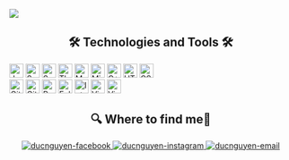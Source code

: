 ![](https://github.com/ducnguyen3112/ducnguyen3112/blob/master/img/HI%20THERE.gif)


<h2 align="center">🛠 Technologies and Tools 🛠</h2>
<span><img src="https://img.shields.io/badge/Java-282C34?logo=java&logoColor=433E5F" alt="Java logo" title="Java" height="25" /></span>
<span><img src="https://img.shields.io/badge/Spring-282C34?logo=spring&logoColor=#6DB33F" alt="Spring logo" title="Spring" height="25" /></span>
<span><img src="https://img.shields.io/badge/Spring Boot-282C34?logo=spring Boot&logoColor=#6DB33F" alt="Spring Boot logo" title="Spring Boot" height="25" /></span>
<span><img src="https://img.shields.io/badge/Thymeleaf-282C34?logo=thymeleaf&logoColor=005F0F" alt="Thymeleaf logo" title="Thymeleaf" height="25" /></span>
<span><img src="https://img.shields.io/badge/MySQL-282C34?logo=mySQL&logoColor=4479A1" alt="MySQL logo" title="MySQL" height="25" /></span>
<span><img src="https://img.shields.io/badge/Microsoft SQL Server-282C34?logo=microsoft SQL Server&logoColor=CC2927" alt="Microsoft SQL Server logo" title="Microsoft SQL Server" height="25" /></span>
<span><img src="https://img.shields.io/badge/C++-282C34?logo=cplusplus&logoColor=00599C" alt="C++ logo" title="C++" height="25" /></span>
<span><img src="https://img.shields.io/badge/HTML5-282C34?logo=hTML5&logoColor=E34F26" alt="HTML5 logo" title="HTML5" height="25" /></span>
<span><img src="https://img.shields.io/badge/CSS3-282C34?logo=cSS3&logoColor=1572B6" alt="CSS3 logo" title="CSS3" height="25" /></span><br>
<span><img src="https://img.shields.io/badge/Git-282C34?logo=git&logoColor=F05032" alt="Git logo" title="Git" height="25" /></span>
<span><img src="https://img.shields.io/badge/GitHub-282C34?logo=gitHub&logoColor=181717" alt="GitHub logo" title="GitHub" height="25" /></span>
<span><img src="https://img.shields.io/badge/Postman-282C34?logo=postman&logoColor=FF6C37" alt="Postman logo" title="Postman" height="25" /></span>
<span><img src="https://img.shields.io/badge/Eclipse IDE-282C34?logo=eclipse IDE&logoColor=2C2255" alt="Eclipse IDE logo" title="Eclipse IDE" height="25" /></span>
<span><img src="https://img.shields.io/badge/IntelliJ IDEA-282C34?logo=intelliJ IDEA&logoColor=000000" alt="IntelliJ IDEA logo" title="IntelliJ IDEA" height="25" /></span>
<span><img src="https://img.shields.io/badge/Visual Studio-282C34?logo=visual Studio&logoColor=5C2D91" alt="Visual Studio logo" title="Visual Studio" height="25" /></span>
<span><img src="https://img.shields.io/badge/Visual Studio Code-282C34?logo=visual Studio Code&logoColor=007ACC" alt="Visual Studio Code logo" title="Visual Studio Code" height="25" /></span>

<h2 align="center"> 🔍 Where to find me🔎 </h2>
<div align="center">
  <a href="https://www.facebook.com/duc.nguyen3112/" target="blank">
    <img src="img/facebook.svg" alt="ducnguyen-facebook" />
  </a>
  <a href="https://www.instagram.com/ducnguyen3112/" target="blank">
    <img src="https://img.icons8.com/bubbles/100/000000/instagram.png" alt="ducnguyen-instagram" />
  </a>
  <a href="mailto:ducnguyen201231@gmail.com" target="top">
    <img src="https://img.icons8.com/bubbles/100/000000/apple-mail.png" alt="ducnguyen-email" />
  </a>
</div>
